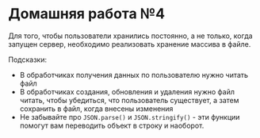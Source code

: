 # Домашняя работа №4

Для того, чтобы пользователи хранились постоянно, а не только, когда запущен сервер, необходимо реализовать хранение массива в файле.

Подсказки:

- В обработчиках получения данных по пользователю нужно читать файл
- В обработчиках создания, обновления и удаления нужно файл читать, чтобы убедиться, что пользователь существует, а затем сохранить в файл, когда внесены изменения
- Не забывайте про `JSON.parse()` и `JSON.stringify()` - эти функции помогут вам переводить объект в строку и наоборот.
